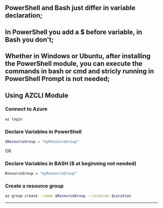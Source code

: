 ## PowerShell and Bash just differ in variable declaration; 
## In PowerShell you add a $ before variable, in Bash you don't;
## Whether in Windows or Ubuntu, after installing the PowerShell module, you can execute the commands in bash or cmd and stricly running in PowerShell Prompt is not needed;

## Using AZCLI Module
### **Connect to Azure**
```bash
az login
```
### **Declare Variables in PowerShell**
```PowerShell
$ResourceGroup = "myResourceGroup"
```
OR
### **Declare Variables in BASH ($ at beginning not needed)**
```bash
ResourceGroup = "myResourceGroup"
```
### **Create a resource group**
```bash
az group create --name $ResourceGroup --location $Location
```
---

